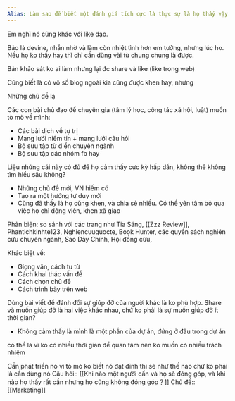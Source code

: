 ```yaml
---
Alias: Làm sao để biết một đánh giá tích cực là thực sự là họ thấy vậy hay chỉ là muốn làm mình vui lòng thôi?
---
```

Em nghĩ nó cũng khác với like dạo.

Bảo là devine, nhắn nhờ vả làm còn nhiệt tình hơn em tưởng, nhưng lúc ho. Nếu họ ko thấy hay thì chỉ cần dùng vài từ chung chung là được.

Bản khảo sát ko ai làm nhưng lại đc share và like (like trong web)

Cũng biết là có vô số blog ngoài kia cũng được khen hay, nhưng

Những chủ đề lạ

Các con bài chủ đạo để chuyên gia (tâm lý học, công tác xã hội, luật) muốn tò mò về mình:

- Các bài dịch về tự trị
- Mạng lưới niềm tin + mang lưới câu hỏi
- Bộ sưu tập từ điển chuyên ngành
- Bộ sưu tập các nhóm fb hay

Liệu những cái này có đủ để họ cảm thấy cực kỳ hấp dẫn, không thể không tìm hiểu sâu không?

- Những chủ đề mới, VN hiếm có
- Tạo ra một hướng tư duy mới
- Cũng đã thấy là họ cũng khen, và chia sẻ nhiều. Có thể yên tâm bỏ qua việc họ chỉ động viên, khen xã giao

Phản biện: so sánh với các trang như Tia Sáng, [[Zzz Review]], Phantichkinhte123, Nghiencuuquocte, Book Hunter, các quyển sách nghiên cứu chuyên ngành, Sao Dãy Chính, Hội đồng cừu, 

Khác biệt về:

- Giọng văn, cách tu từ
- Cách khai thác vấn đề
- Cách chọn chủ đề
- Cách trình bày trên web

Dùng bài viết để đánh đổi sự giúp đỡ của người khác là ko phù hợp.
Share và muốn giúp đỡ là hai việc khác nhau, chứ ko phải là sự muốn giúp đỡ ít thời gian?

- Không cảm thấy là mình là một phần của dự án, đứng ở đâu trong dự án

có thể là vì ko có nhiều thời gian để quan tâm nên ko muốn có nhiều trách nhiệm

Cần phát triển nó vì tò mò ko biết nó đạt đỉnh thì sẽ như thế nào chứ ko phải là cần dùng nó
Câu hỏi:: [[Khi nào một người cần và họ sẽ đóng góp, và khi nào họ thấy rất cần nhưng họ cũng không đóng góp？]]
Chủ đề:: [[Marketing]]
